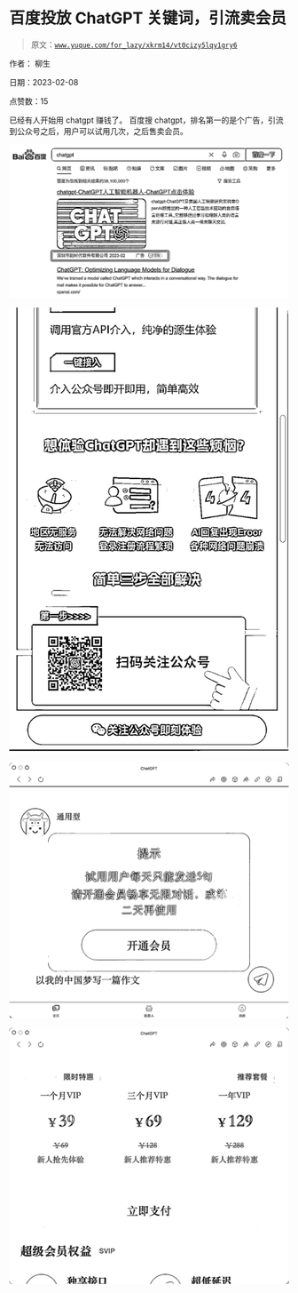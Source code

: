 # 百度投放 ChatGPT 关键词，引流卖会员

> 原文：[`www.yuque.com/for_lazy/xkrm14/vt0cizy5lqy1gry6`](https://www.yuque.com/for_lazy/xkrm14/vt0cizy5lqy1gry6)

作者： 柳生

日期：2023-02-08

点赞数：15

已经有人开始用 chatgpt 赚钱了。 百度搜 chatgpt，排名第一的是个广告，引流到公众号之后，用户可以试用几次，之后售卖会员。

![](img/d1bd76a0f117e7c46b460eef35db9615.png)  

![](img/27bf4745fbd69608bb505d9dc98b1d0f.png)  

![](img/515b7a136551d4d9dbb7e3a4da990229.png)  

![](img/0792b00dc0f7ec334153e46fcc054bf3.png)  



